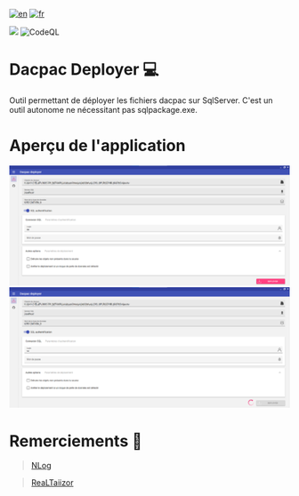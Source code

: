 [![en](https://img.shields.io/badge/lang-en-red.svg)](https://github.com/DevElkami/DacpacDeployer/blob/main/README.md)
[![fr](https://img.shields.io/badge/lang-fr-blue.svg)](https://github.com/DevElkami/DacpacDeployer/blob/main/README.fr-fr.md)

![](https://github.com/DevElkami/DacpacDeployer/actions/workflows/workflow.yml/badge.svg?branch=main)
![CodeQL](https://github.com/DevElkami/DacpacDeployer/actions/workflows/codeql.yml/badge.svg)

# Dacpac Deployer :computer:
Outil permettant de déployer les fichiers dacpac sur SqlServer. C'est un outil autonome ne nécessitant pas sqlpackage.exe.

# Aperçu de l'application

![](https://github.com/DevElkami/DacpacDeployer/blob/main/1-fr.png)
![](https://github.com/DevElkami/DacpacDeployer/blob/main/2-fr.png)


# Remerciements :pray:
> [NLog](https://github.com/NLog)

> [ReaLTaiizor](https://github.com/Taiizor/ReaLTaiizor)

